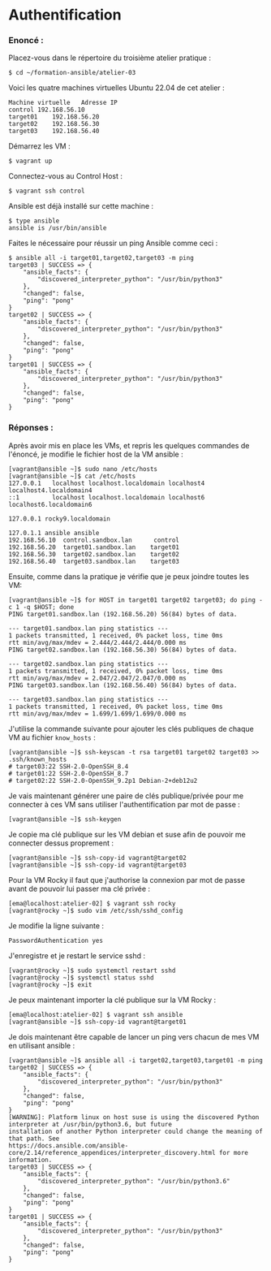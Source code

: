 # Authentification

### Enoncé :
Placez-vous dans le répertoire du troisième atelier pratique :
```
$ cd ~/formation-ansible/atelier-03
```
Voici les quatre machines virtuelles Ubuntu 22.04 de cet atelier :
```
Machine virtuelle	Adresse IP
control	192.168.56.10
target01	192.168.56.20
target02	192.168.56.30
target03	192.168.56.40
```
Démarrez les VM :
```
$ vagrant up
```
Connectez-vous au Control Host :
```
$ vagrant ssh control
```
Ansible est déjà installé sur cette machine :
```
$ type ansible
ansible is /usr/bin/ansible
```
Faites le nécessaire pour réussir un ping Ansible comme ceci :
```
$ ansible all -i target01,target02,target03 -m ping
target03 | SUCCESS => {
    "ansible_facts": {
        "discovered_interpreter_python": "/usr/bin/python3"
    },
    "changed": false,
    "ping": "pong"
}
target02 | SUCCESS => {
    "ansible_facts": {
        "discovered_interpreter_python": "/usr/bin/python3"
    },
    "changed": false,
    "ping": "pong"
}
target01 | SUCCESS => {
    "ansible_facts": {
        "discovered_interpreter_python": "/usr/bin/python3"
    },
    "changed": false,
    "ping": "pong"
}
```

### Réponses :

Après avoir mis en place les VMs, et repris les quelques commandes de l'énoncé, je modifie le fichier host de la VM ansible :
```
[vagrant@ansible ~]$ sudo nano /etc/hosts
[vagrant@ansible ~]$ cat /etc/hosts
127.0.0.1   localhost localhost.localdomain localhost4 localhost4.localdomain4
::1         localhost localhost.localdomain localhost6 localhost6.localdomain6

127.0.0.1 rocky9.localdomain

127.0.1.1 ansible ansible
192.168.56.10  control.sandbox.lan      control
192.168.56.20  target01.sandbox.lan    target01
192.168.56.30  target02.sandbox.lan    target02
192.168.56.40  target03.sandbox.lan    target03
```

Ensuite, comme dans la pratique je vérifie que je peux joindre toutes les VM:
```
[vagrant@ansible ~]$ for HOST in target01 target02 target03; do ping -c 1 -q $HOST; done
PING target01.sandbox.lan (192.168.56.20) 56(84) bytes of data.

--- target01.sandbox.lan ping statistics ---
1 packets transmitted, 1 received, 0% packet loss, time 0ms
rtt min/avg/max/mdev = 2.444/2.444/2.444/0.000 ms
PING target02.sandbox.lan (192.168.56.30) 56(84) bytes of data.

--- target02.sandbox.lan ping statistics ---
1 packets transmitted, 1 received, 0% packet loss, time 0ms
rtt min/avg/max/mdev = 2.047/2.047/2.047/0.000 ms
PING target03.sandbox.lan (192.168.56.40) 56(84) bytes of data.

--- target03.sandbox.lan ping statistics ---
1 packets transmitted, 1 received, 0% packet loss, time 0ms
rtt min/avg/max/mdev = 1.699/1.699/1.699/0.000 ms
```

J'utilise la commande suivante pour ajouter les clés publiques de chaque VM au fichier `know_hosts` :
```
[vagrant@ansible ~]$ ssh-keyscan -t rsa target01 target02 target03 >> .ssh/known_hosts
# target03:22 SSH-2.0-OpenSSH_8.4
# target01:22 SSH-2.0-OpenSSH_8.7
# target02:22 SSH-2.0-OpenSSH_9.2p1 Debian-2+deb12u2
```

Je vais maintenant générer une paire de clés publique/privée pour me connecter à ces VM sans utiliser l'authentification par mot de passe :
```
[vagrant@ansible ~]$ ssh-keygen
```

Je copie ma clé publique sur les VM debian et suse afin de pouvoir me connecter dessus proprement :
```
[vagrant@ansible ~]$ ssh-copy-id vagrant@target02
[vagrant@ansible ~]$ ssh-copy-id vagrant@target03
```

Pour la VM Rocky il faut que j'authorise la connexion par mot de passe avant de pouvoir lui passer ma clé privée :
```
[ema@localhost:atelier-02] $ vagrant ssh rocky
[vagrant@rocky ~]$ sudo vim /etc/ssh/sshd_config
```

Je modifie la ligne suivante :
```
PasswordAuthentication yes
```
J'enregistre et je restart le service sshd :
```
[vagrant@rocky ~]$ sudo systemctl restart sshd
[vagrant@rocky ~]$ systemctl status sshd
[vagrant@rocky ~]$ exit
```

Je peux maintenant importer la clé publique sur la VM Rocky :
```
[ema@localhost:atelier-02] $ vagrant ssh ansible
[vagrant@ansible ~]$ ssh-copy-id vagrant@target01
```

Je dois maintenant être capable de lancer un ping vers chacun de mes VM en utilisant ansible :
```
[vagrant@ansible ~]$ ansible all -i target02,target03,target01 -m ping
target02 | SUCCESS => {
    "ansible_facts": {
        "discovered_interpreter_python": "/usr/bin/python3"
    },
    "changed": false,
    "ping": "pong"
}
[WARNING]: Platform linux on host suse is using the discovered Python interpreter at /usr/bin/python3.6, but future
installation of another Python interpreter could change the meaning of that path. See
https://docs.ansible.com/ansible-core/2.14/reference_appendices/interpreter_discovery.html for more information.
target03 | SUCCESS => {
    "ansible_facts": {
        "discovered_interpreter_python": "/usr/bin/python3.6"
    },
    "changed": false,
    "ping": "pong"
}
target01 | SUCCESS => {
    "ansible_facts": {
        "discovered_interpreter_python": "/usr/bin/python3"
    },
    "changed": false,
    "ping": "pong"
}
```

